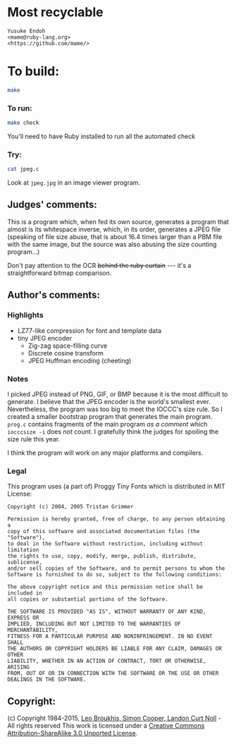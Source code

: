 # Most recyclable

    Yusuke Endoh  
    <mame@ruby-lang.org>  
    <https://github.com/mame/>  

# To build:

```sh
make
```

### To run:

```sh
make check
```

You'll need to have Ruby installed to run all the automated check

### Try:

```sh
cat jpeg.c
```

Look at `jpeg.jpg` in an image viewer program.

## Judges' comments:
    
This is a program which, when fed its own source, generates a program that almost is its whitespace inverse,
which, in its order, generates a JPEG file (speaking of file size abuse, that is about 16.4 times 
larger than a PBM file with the same image, but the source was also abusing the size counting program...)

Don't pay attention to the OCR ~~behind the ruby curtain~~ --- it's a straightforward bitmap comparison.

## Author's comments:

### Highlights

* LZ77-like compression for font and template data
* tiny JPEG encoder
  * Zig-zag space-filling curve
  * Discrete cosine transform
  * JPEG Huffman encoding (cheeting)

### Notes

I picked JPEG instead of PNG, GIF, or BMP
because it is the most difficult to generate.
I believe that the JPEG encoder is the world's smallest ever.
Nevertheless, the program was too big to meet the IOCCC's size rule.
So I created a smaller bootstrap program that generates the main program.
`prog.c` contains fragments of the main program *as a comment*
which `iocccsize -i` does *not* count.
I gratefully think the judges for spoiling the size rule this year.

I think the program will work on any major platforms and compilers.

### Legal

This program uses (a part of) Proggy Tiny Fonts
which is distributed in MIT License:

    Copyright (c) 2004, 2005 Tristan Grimmer

    Permission is hereby granted, free of charge, to any person obtaining a
    copy of this software and associated documentation files (the "Software"),
    to deal in the Software without restriction, including without limitation
    the rights to use, copy, modify, merge, publish, distribute, sublicense,
    and/or sell copies of the Software, and to permit persons to whom the
    Software is furnished to do so, subject to the following conditions:

    The above copyright notice and this permission notice shall be included in
    all copies or substantial portions of the Software.

    THE SOFTWARE IS PROVIDED "AS IS", WITHOUT WARRANTY OF ANY KIND, EXPRESS OR
    IMPLIED, INCLUDING BUT NOT LIMITED TO THE WARRANTIES OF MERCHANTABILITY,
    FITNESS FOR A PARTICULAR PURPOSE AND NONINFRINGEMENT. IN NO EVENT SHALL
    THE AUTHORS OR COPYRIGHT HOLDERS BE LIABLE FOR ANY CLAIM, DAMAGES OR OTHER
    LIABILITY, WHETHER IN AN ACTION OF CONTRACT, TORT OR OTHERWISE, ARISING
    FROM, OUT OF OR IN CONNECTION WITH THE SOFTWARE OR THE USE OR OTHER
    DEALINGS IN THE SOFTWARE.

## Copyright:

(c) Copyright 1984-2015, [Leo Broukhis, Simon Cooper, Landon Curt Noll][judges] - All rights reserved
This work is licensed under a [Creative Commons Attribution-ShareAlike 3.0 Unported License][cc].

[judges]: http://www.ioccc.org/judges.html
[cc]: http://creativecommons.org/licenses/by-sa/3.0/
